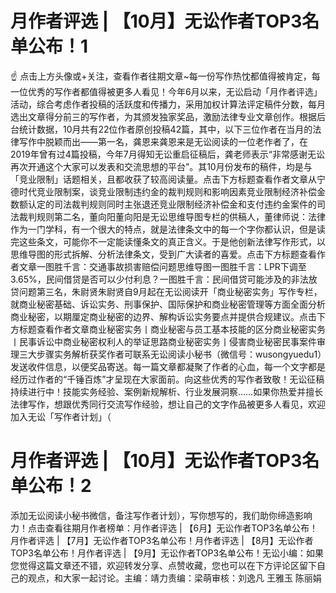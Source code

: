 # 月作者评选 | 【10月】无讼作者TOP3名单公布！1

☝ 点击上方头像或+关注，查看作者往期文章~每一份写作热忱都值得被肯定，每一位优秀的写作者都值得被更多人看见！今年6月以来，无讼启动「月作者评选」活动，综合考虑作者投稿的活跃度和传播力，采用加权计算法评定稿件分数，每月选出文章得分前三的写作者，为其颁发独家奖品，激励法律专业文章创作。根据后台统计数据，10月共有22位作者原创投稿42篇，其中，以下三位作者在当月的法律写作中脱颖而出——第一名，龚恩来龚恩来是无讼阅读的一位老作者了，在2019年曾有过4篇投稿，今年7月得知无讼重启征稿后，龚老师表示“非常感谢无讼再次开通这个大家可以发表和交流思想的平台”。其10月份发布的稿件，均是与「竞业限制」话题相关，且都收获了较高阅读量。点击下方标题查看作者文章从宁德时代竞业限制案，谈竞业限制违约金的裁判规则和影响因素竞业限制经济补偿金数额认定的司法裁判规则同时主张退还竞业限制经济补偿金和支付违约金案件的司法裁判规则第二名，董向阳董向阳是无讼思维导图专栏的供稿人，董律师说：法律作为一门学科，有一个很大的特点，就是法律条文中的每一个字你都认识，但是读完这些条文，可能你不一定能读懂条文的真正含义。于是他创新法律写作形式，以思维导图的形式拆解、分析法律条文，受到广大读者的喜爱。点击下方标题查看作者文章一图胜千言：交通事故损害赔偿问题思维导图一图胜千言：LPR下调至3.65%，民间借贷是否可以少付利息？一图胜千言：民间借贷可能涉及的非法放贷问题第三名，朱尉贤朱尉贤自9月起在无讼阅读开「商业秘密实务」写作专栏，就商业秘密基础、诉讼实务、刑事保护、国际保护和商业秘密管理等方面全面分析商业秘密，以期厘定商业秘密的边界、解构诉讼实务要点并提供合规建议。点击下方标题查看作者文章商业秘密实务丨商业秘密与员工基本技能的区分商业秘密实务丨民事诉讼中商业秘密权利人的举证思路商业秘密实务丨侵害商业秘密民事案件审理三大步骤实务解析获奖作者可联系无讼阅读小秘书（微信号：wusongyuedu1）发送收件信息，以便奖品寄送。每一篇文章都凝聚了作者的心血，每一个文字都是经历过作者的“千锤百炼”才呈现在大家面前。向这些优秀的写作者致敬！无讼征稿持续进行中！技能实务经验、案例新规解析、行业发展洞察……如果你热爱并擅长法律写作，想跟优秀同行交流写作经验，想让自己的文字作品被更多人看见，欢迎加入无讼「写作者计划」（

# 月作者评选 | 【10月】无讼作者TOP3名单公布！2

添加无讼阅读小秘书微信，备注写作者计划），写你想写的，我们助你缔造影响力！点击查看往期月作者榜单：月作者评选 | 【6月】无讼作者TOP3名单公布！月作者评选 | 【7月】无讼作者TOP3名单公布！月作者评选 | 【8月】无讼作者TOP3名单公布！月作者评选 | 【9月】无讼作者TOP3名单公布！无讼小编：如果您觉得这篇文章还不错，欢迎转发分享、点赞收藏，您也可以在下方评论区留下自己的观点，和大家一起讨论。主编：靖力责编：梁萌审核：刘逸凡 王雅玉 陈丽娟

